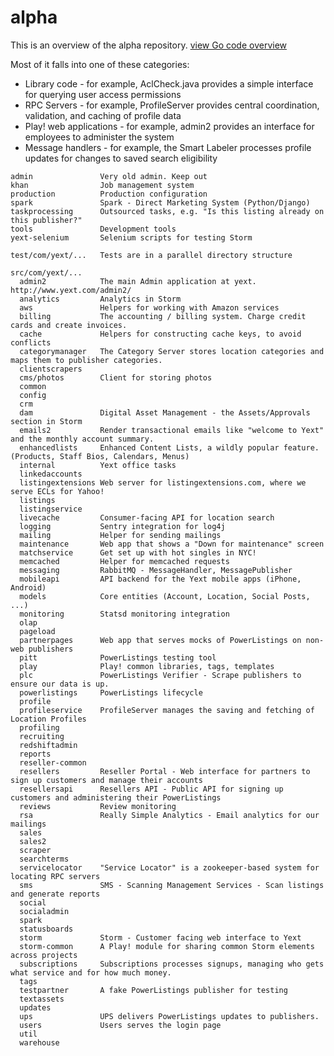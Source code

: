 <!--
{
"name" : "alpha",
"version" : "0.1",
"title" : "alpha - Yext Codebase",
"description": "Yext Codebase Orientation.",
"freshnessDate" : 2015-06-01,
"homepage" : "https://sites.google.com/a/yext.com/engineering/orientation/alpha",
"license" : "All Rights Reserved"
}
-->

<!-- @section -->

# alpha

This is an overview of the alpha repository.  [view Go code overview](https://sites.google.com/a/yext.com/engineering/orientation/gocode)

Most of it falls into one of these categories:

* Library code - for example, AclCheck.java provides a simple interface for querying user access permissions
* RPC Servers - for example, ProfileServer provides central coordination, validation, and caching of profile data
* Play! web applications - for example, admin2 provides an interface for employees to administer the system
* Message handlers - for example, the Smart Labeler processes profile updates for changes to saved search eligibility

```
admin               Very old admin. Keep out
khan                Job management system
production          Production configuration
spark               Spark - Direct Marketing System (Python/Django)
taskprocessing      Outsourced tasks, e.g. "Is this listing already on this publisher?"
tools               Development tools
yext-selenium       Selenium scripts for testing Storm

test/com/yext/...   Tests are in a parallel directory structure

src/com/yext/...
  admin2            The main Admin application at yext.  http://www.yext.com/admin2/
  analytics         Analytics in Storm
  aws               Helpers for working with Amazon services
  billing           The accounting / billing system. Charge credit cards and create invoices.
  cache             Helpers for constructing cache keys, to avoid conflicts
  categorymanager   The Category Server stores location categories and maps them to publisher categories.
  clientscrapers
  cms/photos        Client for storing photos
  common
  config
  crm
  dam               Digital Asset Management - the Assets/Approvals section in Storm
  emails2           Render transactional emails like "welcome to Yext" and the monthly account summary.
  enhancedlists     Enhanced Content Lists, a wildly popular feature.  (Products, Staff Bios, Calendars, Menus)
  internal          Yext office tasks
  linkedaccounts
  listingextensions Web server for listingextensions.com, where we serve ECLs for Yahoo!
  listings
  listingservice
  livecache         Consumer-facing API for location search
  logging           Sentry integration for log4j
  mailing           Helper for sending mailings
  maintenance       Web app that shows a "Down for maintenance" screen
  matchservice      Get set up with hot singles in NYC!
  memcached         Helper for memcached requests
  messaging         RabbitMQ - MessageHandler, MessagePublisher
  mobileapi         API backend for the Yext mobile apps (iPhone, Android)
  models            Core entities (Account, Location, Social Posts, ...)
  monitoring        Statsd monitoring integration
  olap
  pageload
  partnerpages      Web app that serves mocks of PowerListings on non-web publishers
  pitt              PowerListings testing tool
  play              Play! common libraries, tags, templates
  plc               PowerListings Verifier - Scrape publishers to ensure our data is up.
  powerlistings     PowerListings lifecycle
  profile
  profileservice    ProfileServer manages the saving and fetching of Location Profiles
  profiling
  recruiting
  redshiftadmin
  reports
  reseller-common
  resellers         Reseller Portal - Web interface for partners to sign up customers and manage their accounts
  resellersapi      Resellers API - Public API for signing up customers and administering their PowerListings
  reviews           Review monitoring
  rsa               Really Simple Analytics - Email analytics for our mailings
  sales
  sales2
  scraper
  searchterms
  servicelocator    "Service Locator" is a zookeeper-based system for locating RPC servers
  sms               SMS - Scanning Management Services - Scan listings and generate reports
  social
  socialadmin
  spark
  statusboards
  storm             Storm - Customer facing web interface to Yext
  storm-common      A Play! module for sharing common Storm elements across projects
  subscriptions     Subscriptions processes signups, managing who gets what service and for how much money.
  tags
  testpartner       A fake PowerListings publisher for testing
  textassets
  updates
  ups               UPS delivers PowerListings updates to publishers.
  users             Users serves the login page
  util
  warehouse
```
